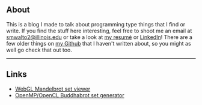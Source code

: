 About
-----

This is a blog I made to talk about programming type things that I find or write. If you find the stuff here interesting, feel free to  shoot me an email at <smwalto2@illinois.edu> or take a look at [my resumé](/assets/resume.html) or [LinkedIn](https://www.linkedin.com/profile/view?id=317184116)! There are a few older things on [my Github](https://github.com/karmeleon) that I haven't written about, so you might as well go check that out too.

***

Links
-----
* [WebGL Mandelbrot set viewer](https://karmeleon.github.io/WGL-fractal/)
* [OpenMP/OpenCL Buddhabrot set generator](https://github.com/karmeleon/Pbrot/)